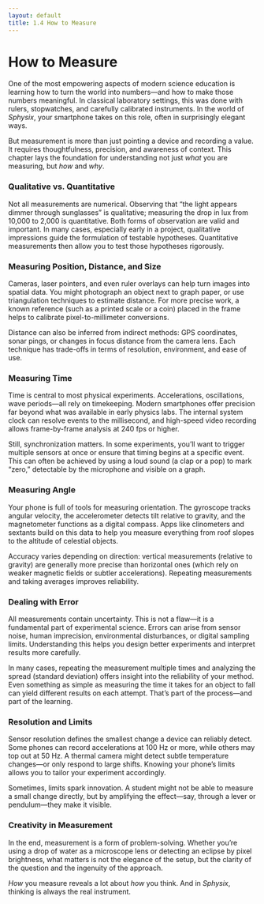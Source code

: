 ```yaml
---
layout: default
title: 1.4 How to Measure
---
```


# How to Measure

One of the most empowering aspects of modern science education is learning how to turn the world into numbers—and how to make those numbers meaningful. In classical laboratory settings, this was done with rulers, stopwatches, and carefully calibrated instruments. In the world of *Sphysix*, your smartphone takes on this role, often in surprisingly elegant ways.

But measurement is more than just pointing a device and recording a value. It requires thoughtfulness, precision, and awareness of context. This chapter lays the foundation for understanding not just *what* you are measuring, but *how* and *why*.

### Qualitative vs. Quantitative

Not all measurements are numerical. Observing that “the light appears dimmer through sunglasses” is qualitative; measuring the drop in lux from 10,000 to 2,000 is quantitative. Both forms of observation are valid and important. In many cases, especially early in a project, qualitative impressions guide the formulation of testable hypotheses. Quantitative measurements then allow you to test those hypotheses rigorously.

### Measuring Position, Distance, and Size

Cameras, laser pointers, and even ruler overlays can help turn images into spatial data. You might photograph an object next to graph paper, or use triangulation techniques to estimate distance. For more precise work, a known reference (such as a printed scale or a coin) placed in the frame helps to calibrate pixel-to-millimeter conversions.

Distance can also be inferred from indirect methods: GPS coordinates, sonar pings, or changes in focus distance from the camera lens. Each technique has trade-offs in terms of resolution, environment, and ease of use.

### Measuring Time

Time is central to most physical experiments. Accelerations, oscillations, wave periods—all rely on timekeeping. Modern smartphones offer precision far beyond what was available in early physics labs. The internal system clock can resolve events to the millisecond, and high-speed video recording allows frame-by-frame analysis at 240 fps or higher.

Still, synchronization matters. In some experiments, you’ll want to trigger multiple sensors at once or ensure that timing begins at a specific event. This can often be achieved by using a loud sound (a clap or a pop) to mark “zero,” detectable by the microphone and visible on a graph.

### Measuring Angle

Your phone is full of tools for measuring orientation. The gyroscope tracks angular velocity, the accelerometer detects tilt relative to gravity, and the magnetometer functions as a digital compass. Apps like clinometers and sextants build on this data to help you measure everything from roof slopes to the altitude of celestial objects.

Accuracy varies depending on direction: vertical measurements (relative to gravity) are generally more precise than horizontal ones (which rely on weaker magnetic fields or subtler accelerations). Repeating measurements and taking averages improves reliability.

### Dealing with Error

All measurements contain uncertainty. This is not a flaw—it is a fundamental part of experimental science. Errors can arise from sensor noise, human imprecision, environmental disturbances, or digital sampling limits. Understanding this helps you design better experiments and interpret results more carefully.

In many cases, repeating the measurement multiple times and analyzing the spread (standard deviation) offers insight into the reliability of your method. Even something as simple as measuring the time it takes for an object to fall can yield different results on each attempt. That’s part of the process—and part of the learning.

### Resolution and Limits

Sensor resolution defines the smallest change a device can reliably detect. Some phones can record accelerations at 100 Hz or more, while others may top out at 50 Hz. A thermal camera might detect subtle temperature changes—or only respond to large shifts. Knowing your phone’s limits allows you to tailor your experiment accordingly.

Sometimes, limits spark innovation. A student might not be able to measure a small change directly, but by amplifying the effect—say, through a lever or pendulum—they make it visible.

### Creativity in Measurement

In the end, measurement is a form of problem-solving. Whether you’re using a drop of water as a microscope lens or detecting an eclipse by pixel brightness, what matters is not the elegance of the setup, but the clarity of the question and the ingenuity of the approach.

*How* you measure reveals a lot about *how* you think. And in *Sphysix*, thinking is always the real instrument.
